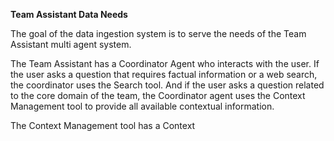 **Team Assistant Data Needs**

The goal of the data ingestion system is to serve the needs of the Team Assistant multi agent system. 

The Team Assistant has a Coordinator Agent who interacts with the user. If the user asks a question that requires factual information or a web search, the coordinator uses the Search tool. And if the user asks a question related to the core domain of the team, the Coordinator agent uses the Context Management tool to provide all available contextual information.

The Context Management tool has a Context